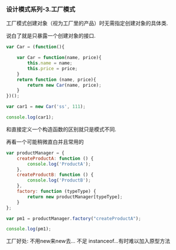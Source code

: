 ### 设计模式系列-3.工厂模式
工厂模式创建对象（视为工厂里的产品）时无需指定创建对象的具体类.

说白了就是只暴露一个创建对象的接口.

```javascript
var Car = (function(){

    var Car = function(name, price){
        this.name = name;
        this.price = price;
    }
    return function (name, price){
        return new Car(name, price);
    }
})();

var car1 = new Car('ss', 111);

console.log(car1);
```

和直接定义一个构造函数的区别就只是模式不同.

再看一个可能稍微直白并且常用的

```javascript
var productManager = {
    createProductA: function () {
        console.log('ProductA');
    },
    createProductB: function () {
        console.log('ProductB');
    },
    factory: function (typeType) {
        return new productManager[typeType];
    }
};

var pm1 = productManager.factory("createProductA");

console.log(pm1);
```

工厂好处: 不用new来new去...
不足 instanceof...有时难以加入原型方法

